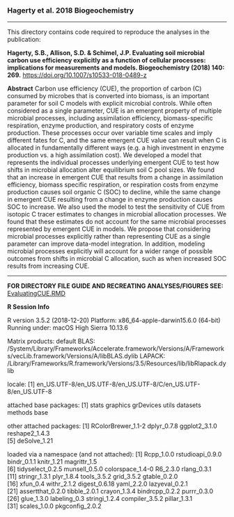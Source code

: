 ### Hagerty et al. 2018 Biogeochemistry
___

This directory contains code required to reproduce the analyses in the publication: 

**Hagerty, S.B., Allison, S.D. & Schimel, J.P. Evaluating soil microbial carbon use efficiency explicitly as a function of cellular processes: implications for measurements and models. Biogeochemistry (2018) 140: 269.** https://doi.org/10.1007/s10533-018-0489-z

**Abstract**
Carbon use efficiency (CUE), the proportion of carbon (C) consumed by microbes that is converted into biomass, is an important parameter for soil C models with explicit microbial controls. While often considered as a single parameter, CUE is an emergent property of multiple microbial processes, including assimilation efficiency, biomass-specific respiration, enzyme production, and respiratory costs of enzyme production. These processes occur over variable time scales and imply different fates for C, and the same emergent CUE value can result when C is allocated in fundamentally different ways (e.g. a high investment in enzyme production vs. a high assimilation cost). We developed a model that represents the individual processes underlying emergent CUE to test how shifts in microbial allocation alter equilibrium soil C pool sizes. We found that an increase in emergent CUE that results from a change in assimilation efficiency, biomass specific respiration, or respiration costs from enzyme production causes soil organic C (SOC) to decline, while the same change in emergent CUE resulting from a change in enzyme production causes SOC to increase. We also used the model to test the sensitivity of CUE from isotopic C tracer estimates to changes in microbial allocation processes. We found that these estimates do not account for the same microbial processes represented by emergent CUE in models. We propose that considering microbial processes explicitly rather than representing CUE as a single parameter can improve data-model integration. In addition, modeling microbial processes explicitly will account for a wider range of possible outcomes from shifts in microbial C allocation, such as when increased SOC results from increasing CUE.

---
**FOR DIRECTORY FILE GUIDE AND RECREATING ANALYSES/FIGURES SEE:** [EvaluatingCUE.RMD](EvaluatingCUE.RMD) 

**R Session Info** 

R version 3.5.2 (2018-12-20)
Platform: x86_64-apple-darwin15.6.0 (64-bit)
Running under: macOS High Sierra 10.13.6

Matrix products: default
BLAS: /System/Library/Frameworks/Accelerate.framework/Versions/A/Frameworks/vecLib.framework/Versions/A/libBLAS.dylib
LAPACK: /Library/Frameworks/R.framework/Versions/3.5/Resources/lib/libRlapack.dylib

locale:
[1] en_US.UTF-8/en_US.UTF-8/en_US.UTF-8/C/en_US.UTF-8/en_US.UTF-8

attached base packages:
[1] stats     graphics  grDevices utils     datasets  methods   base     

other attached packages:
[1] RColorBrewer_1.1-2 dplyr_0.7.8        ggplot2_3.1.0      reshape2_1.4.3    
[5] deSolve_1.21      

loaded via a namespace (and not attached):
 [1] Rcpp_1.0.0       rstudioapi_0.9.0 bindr_0.1.1      knitr_1.21       magrittr_1.5    
 [6] tidyselect_0.2.5 munsell_0.5.0    colorspace_1.4-0 R6_2.3.0         rlang_0.3.1     
[11] stringr_1.3.1    plyr_1.8.4       tools_3.5.2      grid_3.5.2       gtable_0.2.0    
[16] xfun_0.4         withr_2.1.2      digest_0.6.18    yaml_2.2.0       lazyeval_0.2.1  
[21] assertthat_0.2.0 tibble_2.0.1     crayon_1.3.4     bindrcpp_0.2.2   purrr_0.3.0     
[26] glue_1.3.0       labeling_0.3     stringi_1.2.4    compiler_3.5.2   pillar_1.3.1    
[31] scales_1.0.0     pkgconfig_2.0.2